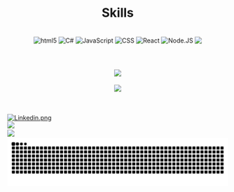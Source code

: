 <h1 align="center">Skills</h1>
<div align="center"><br/>
    <img align="center" alt="html5" height="50px" src="https://cdn.jsdelivr.net/gh/devicons/devicon@latest/icons/html5/html5-original.svg">
    <img align="center" alt="C#" height="50px" src="https://cdn.jsdelivr.net/gh/devicons/devicon@latest/icons/csharp/csharp-original.svg">
    <img align="center" alt="JavaScript" height="50px" src="https://cdn.jsdelivr.net/gh/devicons/devicon@latest/icons/javascript/javascript-original.svg"">
    <img align="center" alt="CSS" height="50px" src="https://cdn.jsdelivr.net/gh/devicons/devicon@latest/icons/css3/css3-original.svg">
    <img align="center" alt="React" height="50px" src="https://cdn.jsdelivr.net/gh/devicons/devicon@latest/icons/react/react-original.svg">
    <img align="center" alt="Node.JS" height="50px" src="https://cdn.jsdelivr.net/gh/devicons/devicon@latest/icons/nodejs/nodejs-original.svg" />
    <img align="center" lt ="SQL" height="50px" src="https://cdn.jsdelivr.net/gh/devicons/devicon@latest/icons/azuresqldatabase/azuresqldatabase-original.svg" />
</div>
<h1></h1>
<br>
<div align="center">
    <a href="https://github.com/lipeoe/github-readme-stats">
        <img align="center" src="https://github-readme-stats.vercel.app/api?username=lipeoe&show_icons=true&theme=dark">
    </a>
    <br>
    <br>
    <a href="https://github.com/lipeoe/convoychat">
        <img align="center" src="https://github-readme-stats.vercel.app/api/top-langs/?username=lipeoe&size_weight=0.5&count_weight=0.5&theme=dark">
    </a>
</div>
<br>
<br>
<br>
<div>
    <a href="https://www.linkedin.com/in/felipeosantosojo/" target="_blank">
        <img alt="Linkedin.png" src="https://img.shields.io/badge/LinkedIn-0077B5?style=for-the-badge&logo=linkedin&logoColor=white">
    </a>
    <br>
    <a href="https://leetcode.com/u/lipeoe/">        
        <img src="https://img.shields.io/badge/-LeetCode-FFA116?style=for-the-badge&logo=LeetCode&logoColor=black">
    </a>
    <br>
    <a href="https://www.codewars.com/users/lipeoe">
        <img src="https://img.shields.io/badge/Codewars-B1361E?style=for-the-badge&logo=Codewars&logoColor=white">
    </a>
</div>
<picture align="center">
  <source media="(prefers-color-scheme: dark)" srcset="https://raw.githubusercontent.com/lipeoe/lipeoe/output/github-contribution-grid-snake-dark.svg">
  <source media="(prefers-color-scheme: light)" srcset="https://raw.githubusercontent.com/lipeoe/lipeoe/output/github-contribution-grid-snake-dark.svg">
  <img align="center" alt="github contribution grid snake animation" src="https://raw.githubusercontent.com/lipeoe/lipeoe/output/github-contribution-grid-snake.svg">
</picture>


